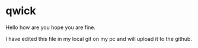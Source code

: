 # qwick
Hello how are you hope you are fine.

I have edited this file in my local git on my pc and will upload it to the github.
